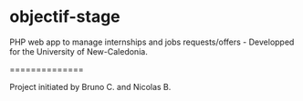 objectif-stage
==============

PHP web app to manage internships and jobs requests/offers - Developped for the University of New-Caledonia.

==============

Project initiated by Bruno C. and Nicolas B.
